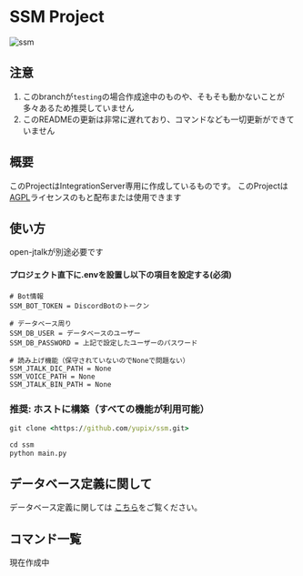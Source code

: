 # SSM Project

![ssm](https://repo.akarinext.org/assets/image/YX.png)

## 注意

1. このbranchが`testing`の場合作成途中のものや、そもそも動かないことが多々あるため推奨していません
2. このREADMEの更新は非常に遅れており、コマンドなども一切更新ができていません

## 概要

このProjectはIntegrationServer専用に作成しているものです。
このProjectは[AGPL](LICENSE)ライセンスのもと配布または使用できます

## 使い方

open-jtalkが別途必要です

#### プロジェクト直下に.envを設置し以下の項目を設定する(必須)

```
# Bot情報
SSM_BOT_TOKEN = DiscordBotのトークン

# データベース周り
SSM_DB_USER = データベースのユーザー
SSM_DB_PASSWORD = 上記で設定したユーザーのパスワード

# 読み上げ機能（保守されていないのでNoneで問題ない）
SSM_JTALK_DIC_PATH = None
SSM_VOICE_PATH = None
SSM_JTALK_BIN_PATH = None
```

### 推奨: ホストに構築（すべての機能が利用可能）

```cmd
git clone <https://github.com/yupix/ssm.git>

cd ssm
python main.py
```

## データベース定義に関して

データベース定義に関しては [こちら](./doc/schema)をご覧ください。

## コマンド一覧

現在作成中
